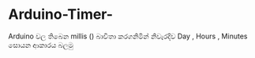 # Arduino-Timer-
Arduino වල තිබෙන millis () බාවිතා කරගනිමින් නිවැරදිව  Day , Hours , Minutes සොයන ආකාරය බලමු 

